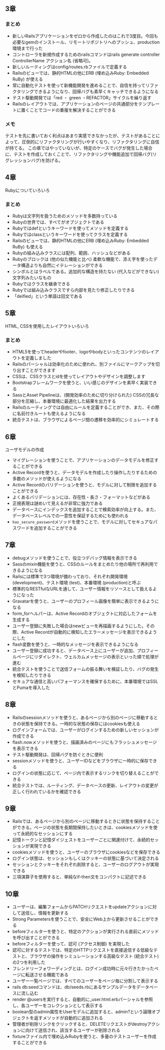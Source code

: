 ## 3章
### まとめ
- 新しいRailsアプリケーションをゼロから作成したのはこれで3度目。今回も必要なgemのインストール、リモートリポジトリへのプッシュ、production環境まで行った
- コントローラを新規作成するためのrailsコマンドはrails generate controller ControllerName アクション名 (省略可)。
- 新しいルーティングはconfig/routes.rbファイルで定義する
- Railsのビューでは、静的HTMLの他にERB (埋め込みRuby: Embedded RuBy) が使える
- 常に自動化テストを使って新機能開発を進めることで、自信を持ってリファクタリングできるようになり、回帰バグも素早くキャッチできるようになる
- テスト駆動開発では「red ・ green ・REFACTOR」サイクルを繰り返す
- Railsのレイアウトでは、アプリケーションのページの共通部分をテンプレートに置くことでコードの重複を解決することができる

### メモ
テストを先に書いておく利点はあまり実感できなかったが、テストがあることによって、圧倒的にリファクタリングが行いやすくなり、リファクタリングに自信が持てる。
この章ではやっていないが、特定のケースでバグが発生した場合に、テストを作成しておくことで、リファクタリングや機能追加で回帰バグ(リグレッションバグ)を防げる。

## 4章
Rubyについていろいろ
### まとめ
- Rubyは文字列を扱うためのメソッドを多数持っている
- Rubyの世界では、すべてがオブジェクトである
- Rubyではdefというキーワードを使ってメソッドを定義する
- Rubyではclassというキーワードを使ってクラスを定義する
- Railsのビューでは、静的HTMLの他にERB (埋め込みRuby: Embedded RuBy) も使える
- Rubyの組み込みクラスには配列、範囲、ハッシュなどがある
- Rubyのブロックは (他の似た機能と比べ) 柔軟な機能で、添え字を使ったデータ構造よりも自然にイテレーションができる
- シンボルとはラベルである。追加的な構造を持たない (代入などができない) 文字列みたいなもの
- Rubyではクラスを継承できる
- Rubyでは組み込みクラスですら内部を見たり修正したりできる
- 「deified」という単語は回文である


## 5章
HTML, CSSを使用したレイアウトいろいろ
### まとめ
- HTML5を使ってheaderやfooter、logoやbodyといったコンテンツのレイアウトを定義しました
- Railsのパーシャルは効率化のために使われ、別ファイルにマークアップを切り出すことができます
- CSSは、CSSクラスとidを使ってレイアウトやデザインを調整します
- Bootstrapフレームワークを使うと、いい感じのデザインを素早く実装できる
- SassとAsset Pipelineは、(開発効率のために切り分けられた) CSSの冗長な部分を圧縮し、本番環境に最適化した結果を出力する
- Railsのルーティングでは自由にルールを定義することができ、また、その際に名前付きルートも使えるようになる
- 統合テストは、ブラウザによるページ間の遷移を効率的にシミュレートする

## 6章
ユーザモデルの作成

- マイグレーションを使うことで、アプリケーションのデータモデルを修正することができる
- Active Recordを使うと、データモデルを作成したり操作したりするための多数のメソッドが使えるようになる
- Active Recordのバリデーションを使うと、モデルに対して制限を追加することができる
- よくあるバリデーションには、存在性・長さ・フォーマットなどがある
- 正規表現は謎めいて見えるが非常に強力である
- データベースにインデックスを追加することで検索効率が向上する。また、データベースレベルでの一意性を保証するためにも使われる
- `has_secure_password`メソッドを使うことで、モデルに対してセキュアなパスワードを追加することができる

## 7章
- debugメソッドを使うことで、役立つデバッグ情報を表示できる
- Sassのmixin機能を使うと、CSSのルールをまとめたり他の場所で再利用できるようになる
- Railsには標準で3つ環境が備わっており、それぞれ開発環境 (development)、テスト環境 (test)、本番環境 (production)と呼ぶ
- 標準的なRESTfulなURLを通して、ユーザー情報をリソースとして扱えるようになった
- Gravatarを使うと、ユーザーのプロフィール画像を簡単に表示できるようになる
- form_forヘルパーは、Active Recordのオブジェクトに対応したフォームを生成する
- ユーザー登録に失敗した場合はnewビューを再描画するようにした。その際、Active Recordが自動的に検知したエラーメッセージを表示できるようにした
- flash変数を使うと、一時的なメッセージを表示できるようになる
- ユーザー登録に成功すると、データベース上にユーザーが追加、プロフィールページにリダイレクト、ウェルカムメッセージの表示といった順で処理が進む
- 統合テストを使うことで送信フォームの振る舞いを検証したり、バグの発生を検知したりできる
- セキュアな通信と高いパフォーマンスを確保するために、本番環境ではSSLとPumaを導入した

## 8章
- Railsのsessionメソッドを使うと、あるページから別のページに移動するときの状態を保持できる。一時的な状態の保存にはcookiesも使える
- ログインフォームでは、ユーザーがログインするための新しいセッションが作成できる
- flash.nowメソッドを使うと、描画済みのページにもフラッシュメッセージを表示できる
- テスト駆動開発は、回帰バグを防ぐときに便利
- sessionメソッドを使うと、ユーザーIDなどをブラウザに一時的に保存できる
- ログインの状態に応じて、ページ内で表示するリンクを切り替えることができる
- 統合テストでは、ルーティング、データベースの更新、レイアウトの変更が正しく行われているかを確認できる

## 9章
- Railsでは、あるページから別のページに移動するときに状態を保持することができる。ページの状態を長期間保持したいときは、cookiesメソッドを使って永続的なセッションにする
- 記憶トークンと記憶ダイジェストをユーザーごとに関連付けて、永続的セッションが実現できる
- cookiesメソッドを使うと、ユーザーのブラウザにcookiesなどを保存できる
- ログイン状態は、セッションもしくはクッキーの状態に基づいて決定される
- セッションとクッキーをそれぞれ削除すると、ユーザーのログアウトが実現できる
- 三項演算子を使用すると、単純なif-then文をコンパクトに記述できる

## 10章
- ユーザーは、編集フォームからPATCHリクエストをupdateアクションに対して送信し、情報を更新する
- Strong Parametersを使うことで、安全にWeb上から更新させることができる
- beforeフィルターを使うと、特定のアクションが実行される直前にメソッドを呼び出すことができる
- beforeフィルターを使って、認可 (アクセス制御) を実現した
- 認可に対するテストでは、特定のHTTPリクエストを直接送信する低級なテストと、ブラウザの操作をシミュレーションする高級なテスト (統合テスト) の2つを利用した
- フレンドリーフォワーディングとは、ログイン成功時に元々行きたかったページに転送させる機能である
- ユーザー一覧ページでは、すべてのユーザーをページ毎に分割して表示する
- rails db:seedコマンドは、db/seeds.rbにあるサンプルデータをデータベースに流し込む
- render @usersを実行すると、自動的に_user.html.erbパーシャルを参照し、各ユーザーをコレクションとして表示する
- boolean型のadmin属性をUserモデルに追加すると、admin?という論理オブジェクトを返すメソッドが自動的に追加される
- 管理者が削除リンクをクリックすると、DELETEリクエストがdestroyアクションに向けて送信され、該当するユーザーが削除される
- fixtureファイル内で埋め込みRubyを使うと、多量のテストユーザーを作成することができる
